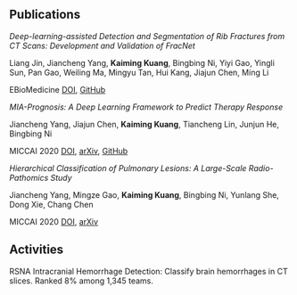 ## Publications
*Deep-learning-assisted Detection and Segmentation of Rib Fractures from CT Scans: Development and Validation of FracNet*

Liang Jin, Jiancheng Yang, **Kaiming Kuang**, Bingbing Ni, Yiyi Gao, Yingli Sun, Pan Gao, Weiling Ma, Mingyu Tan, Hui Kang, Jiajun Chen, Ming Li

EBioMedicine [DOI](https://doi.org/10.1016/j.ebiom.2020.103106), [GitHub](https://github.com/M3DV/FracNet)

*MIA-Prognosis: A Deep Learning Framework to Predict Therapy Response*

Jiancheng Yang, Jiajun Chen, **Kaiming Kuang**, Tiancheng Lin, Junjun He, Bingbing Ni

MICCAI 2020 [DOI](http://doi.org/10.1007/978-3-030-59713-9_21), [arXiv](https://arxiv.org/abs/2010.04062), [GitHub](https://github.com/M3DV/SimTA)

*Hierarchical Classification of Pulmonary Lesions: A Large-Scale Radio-Pathomics Study*

Jiancheng Yang, Mingze Gao, **Kaiming Kuang**, Bingbing Ni, Yunlang She, Dong Xie, Chang Chen

MICCAI 2020 [DOI](https://doi.org/10.1007/978-3-030-59725-2_48), [arXiv](https://arxiv.org/abs/2010.04049)

## Activities
RSNA Intracranial Hemorrhage Detection: Classify brain hemorrhages in CT slices. Ranked 8% among 1,345 teams.